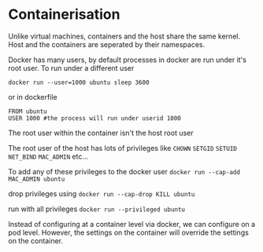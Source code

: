 # Containerisation

Unlike virtual machines, containers and the host share the same kernel. Host and the containers are seperated by their namespaces.

Docker has many users, by default processes in docker are run under it's root user. To run under a different user

`docker run --user=1000 ubuntu sleep 3600`

or in dockerfile

```
FROM ubuntu
USER 1000 #the process will run under userid 1000
```

The root user within the container isn't the host root user

The root user of the host has lots of privileges like `CHOWN` `SETGID` `SETUID` `NET_BIND` `MAC_ADMIN` etc...

To add any of these privileges to the docker user
`docker run --cap-add MAC_ADMIN ubuntu`

drop privileges using
`docker run --cap-drop KILL ubuntu`

run with all privileges
`docker run --privileged ubuntu`

Instead of configuring at a container level via docker, we can configure on a pod level. However, the settings on the container will override the settings on the container.